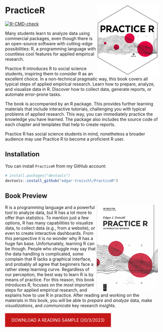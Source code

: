 
<!-- README.md is generated from README.Rmd. Please edit that file -->

# PracticeR <img src="man/figures/logo.png" alt="PracticeR - Edgar Treischl" align="right" width="200"/>

<!-- badges: start -->

[![R-CMD-check](https://github.com/edgar-treischl/PracticeR/actions/workflows/R-CMD-check.yaml/badge.svg)](https://github.com/edgar-treischl/PracticeR/actions/workflows/R-CMD-check.yaml)

<!-- badges: end -->

Many students learn to analyze data using commercial packages, even
though there is an open-source software with cutting-edge possibilities:
R, a programming language with countless cool features for applied
empirical research.

Practice R introduces R to social science students, inspiring them to
consider R as an excellent choice. In a non-technical pragmatic way,
this book covers all typical steps of applied empirical research. Learn
how to prepare, analyze, and visualize data in R. Discover how to
collect data, generate reports, or automate error-prone tasks.

The book is accompanied by an R package. This provides further learning
materials that include interactive tutorials, challenging you with
typical problems of applied research. This way, you can immediately
practice the knowledge you have learned. The package also includes the
source code of each chapter and templates that help to create reports.

Practice R has social science students in mind, nonetheless a broader
audience may use Practice R to become a proficient R user.

## Installation

You can install `PracticeR` from my GitHub account:

``` r
# install.packages("devtools")
devtools::install_github("edgar-treischl/PracticeR")
```

## Book Preview

<style type="text/css">
a.edgar {
  background-color: #C51717;
  color: white;
  padding: 1em 1.5em;
  text-decoration: none;
  text-transform: uppercase;
}

a.edgar:hover {
  background-color: #555;
}

a.edgar:active {
  background-color: black;
}

a.edgar:visited {
  background-color: #ccc;
}
</style>

<a href="https://www.amazon.de/Practice-Interactive-Textbook-Edgar-Treischl/dp/311070496X/ref=sr_1_2?__mk_de_DE=%C3%85M%C3%85%C5%BD%C3%95%C3%91&crid=1MY9JEP05K1OU&keywords=Practice+R&qid=1677311458&sprefix=practice+r%2Caps%2C102&sr=8-2"><img src="man/figures/cover.png" align="right" width="40%" title="Buy it online"/></a>

R is a programming language and a powerful tool to analyze data, but R
has a lot more to offer than statistics. To mention just a few options,
R has many capabilities to visualize data, to collect data (e.g., from a
website), or even to create interactive dashboards. From this
perspective it is no wonder why R has a huge fan base. Unfortunately,
learning R can be though. People who struggle may say that the data
handling is complicated, some complain that R lacks a graphical
interface, and probably all agree that beginners face a rather steep
learning curve. Regardless of our perception, the best way to learn R is
by means of practice. For this reason, this book introduces R, focuses
on the most important steps for applied empirical research, and explains
how to use R in practice. After reading and working on the materials in
this book, you will be able to *prepare* and *analyze* data, make
*visualizations*, and *communicate* key research insights.

<br> <a class="edgar" align="right" href="#">Download a reading sample
(20/3/2023)</a>
